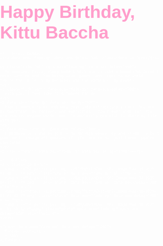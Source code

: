 <!DOCTYPE html>
<html lang="en">
<head>
  <meta charset="UTF-8">
  <title>Happy Birthday Kittu Baccha</title>
  <link href="https://fonts.googleapis.com/css2?family=Great+Vibes&family=Poppins:wght@300;500;700&display=swap" rel="stylesheet">
  <link href="https://unpkg.com/aos@2.3.1/dist/aos.css" rel="stylesheet">
  <style>
    body {
      margin: 0;
      padding: 0;
      font-family: 'Poppins', sans-serif;
      background: url('https://images.unsplash.com/photo-1508615070457-7baeba4003ab?auto=format&fit=crop&w=1950&q=80') no-repeat center center fixed;
      background-size: cover;
      color: #fff;
      overflow-x: hidden;
    }

    .overlay {
      background: rgba(0, 0, 0, 0.7);
      min-height: 100vh;
      padding: 60px 20px;
      text-align: center;
      position: relative;
      z-index: 1;
    }

    h1 {
      font-family: 'Great Vibes', cursive;
      font-size: 4em;
      color: #ff9ecb;
      margin-bottom: 0.5em;
    }

    .date {
      font-size: 2em;
      font-weight: 700;
      color: #ffd1dc;
      margin-bottom: 60px;
    }

    p {
      font-size: 1.2em;
      margin: 20px 0;
      line-height: 1.8;
    }

    .highlight {
      color: #ff69b4;
      font-weight: bold;
    }

    .colorful {
      color: #fce4ec;
    }

    .heart {
      font-size: 2.5em;
      color: #ff4d6d;
      animation: heartbeat 1.2s infinite ease-in-out;
    }

    @keyframes heartbeat {
      0%, 100% { transform: scale(1); }
      25% { transform: scale(1.15); }
      50% { transform: scale(1); }
      75% { transform: scale(1.15); }
    }

    .gallery {
      display: flex;
      flex-wrap: wrap;
      justify-content: center;
      gap: 20px;
      margin: 40px 0;
    }

    .photo {
      width: 100%;
      max-width: 320px;
      border-radius: 20px;
      box-shadow: 0 0 25px rgba(255, 192, 203, 0.3);
      transition: transform 0.5s;
    }

    .photo:hover {
      transform: scale(1.05);
    }

    footer {
      margin-top: 40px;
      font-size: 1.1em;
      color: #ffc0cb;
    }

    canvas {
      position: fixed;
      top: 0;
      left: 0;
      z-index: 0;
      pointer-events: none;
    }
  </style>
</head>
<body>
  <!-- Heart Explosions Canvas -->
  <canvas id="heartsCanvas"></canvas>

  <!-- Main Container -->
  <div class="overlay">
    <!-- First Page Only -->
    <h1 data-aos="fade-down">Happy Birthday, Kittu Baccha</h1>
    
    <!-- Scroll Content -->
    <div data-aos="fade-up" data-aos-delay="300" class="date">4 June</div>

    <p class="colorful" data-aos="fade-up" data-aos-delay="500">
      My sweetest Kittu, every moment with you is like a beautiful dream I never want to end. You bring love, peace, and light to my world. You're the smile in my mornings and the warmth in my nights.
    </p>
    <p class="highlight" data-aos="fade-up" data-aos-delay="700">
      With you, I feel like it's heaven for me.
    </p>
    <p data-aos="fade-up" data-aos-delay="900">
      Your presence turns ordinary days into extraordinary ones. You are my heartbeat, my forever, and everything I could ever wish for. You are special beyond words, and I'm endlessly grateful to share my life with you.
    </p>
    <p data-aos="fade-up" data-aos-delay="1100">
      I promise to stand by your side through every joy and storm, to hold your hand through all seasons of life. You're not just loved, you're cherished.
    </p>
    <p class="heart" data-aos="zoom-in" data-aos-delay="1300">❤️</p>

    <!-- Gallery -->
    <div class="gallery">
      <img src="https://i.postimg.cc/Nf7H85sT/Chat-GPT-Image-Mar-30-2025-03-48-17-PM.png" class="photo" data-aos="fade-up" alt="Photo 1">
      <img src="https://i.postimg.cc/6ppydc1J/Chat-GPT-Image-Mar-30-2025-04-13-31-PM.png" class="photo" data-aos="fade-up" data-aos-delay="200" alt="Photo 2">
      <img src="https://i.postimg.cc/VNyPYLtG/Chat-GPT-Image-Mar-30-2025-03-47-49-PM.png" class="photo" data-aos="fade-up" data-aos-delay="400" alt="Photo 3">
      <img src="https://i.postimg.cc/d0RpwRw3/Chat-GPT-Image-Mar-30-2025-at-05-56-42-PM.png" class="photo" data-aos="fade-up" data-aos-delay="600" alt="Photo 4">
    </div>

    <footer data-aos="fade-up" data-aos-delay="1000">
      Forever yours,<br>
      – Aman 💌
    </footer>
  </div>

  <!-- Scripts -->
  <script src="https://unpkg.com/aos@2.3.1/dist/aos.js"></script>
  <script>
    AOS.init({ once: true });

    // Heart Explosion Animation
    const canvas = document.getElementById('heartsCanvas');
    const ctx = canvas.getContext('2d');
    let hearts = [];

    canvas.width = window.innerWidth;
    canvas.height = window.innerHeight;

    window.addEventListener('resize', () => {
      canvas.width = window.innerWidth;
      canvas.height = window.innerHeight;
    });

    class Heart {
      constructor(x, y, dx, dy, size, color) {
        this.x = x;
        this.y = y;
        this.dx = dx;
        this.dy = dy;
        this.size = size;
        this.color = color;
        this.life = 100;
      }

      update() {
        this.x += this.dx;
        this.y += this.dy;
        this.dy += 0.05;
        this.life--;
      }

      draw() {
        ctx.save();
        ctx.translate(this.x, this.y);
        ctx.scale(this.size, this.size);
        ctx.beginPath();
        ctx.moveTo(0, 0);
        ctx.bezierCurveTo(0, -3, -3, -3, -3, 0);
        ctx.bezierCurveTo(-3, 3, 0, 5, 0, 7);
        ctx.bezierCurveTo(0, 5, 3, 3, 3, 0);
        ctx.bezierCurveTo(3, -3, 0, -3, 0, 0);
        ctx.closePath();
        ctx.fillStyle = this.color;
        ctx.globalAlpha = this.life / 100;
        ctx.fill();
        ctx.restore();
      }
    }

    function generateHearts() {
      const x = Math.random() * canvas.width;
      const y = Math.random() * canvas.height / 2;
      const colors = ['#ff4d6d', '#ff94c2', '#ffc0cb', '#ff5e78'];
      for (let i = 0; i < 20; i++) {
        const angle = Math.random() * Math.PI * 2;
        const speed = Math.random() * 2 + 1;
        const dx = Math.cos(angle) * speed;
        const dy = Math.sin(angle) * speed;
        const size = Math.random() * 0.5 + 0.3;
        const color = colors[Math.floor(Math.random() * colors.length)];
        hearts.push(new Heart(x, y, dx, dy, size, color));
      }
    }

    function animateHearts() {
      ctx.clearRect(0, 0, canvas.width, canvas.height);
      if (Math.random() < 0.1) generateHearts();
      hearts.forEach((heart, index) => {
        heart.update();
        heart.draw();
        if (heart.life <= 0) hearts.splice(index, 1);
      });
      requestAnimationFrame(animateHearts);
    }

    animateHearts();
  </script>
</body>
</html>
